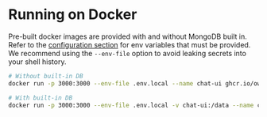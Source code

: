 # Running on Docker

Pre-built docker images are provided with and without MongoDB built in. Refer to the [configuration section](../configuration/overview) for env variables that must be provided. We recommend using the `--env-file` option to avoid leaking secrets into your shell history.

```bash
# Without built-in DB
docker run -p 3000:3000 --env-file .env.local --name chat-ui ghcr.io/own-ai/chat-ui

# With built-in DB
docker run -p 3000:3000 --env-file .env.local -v chat-ui:/data --name chat-ui ghcr.io/own-ai/chat-ui-db
```
